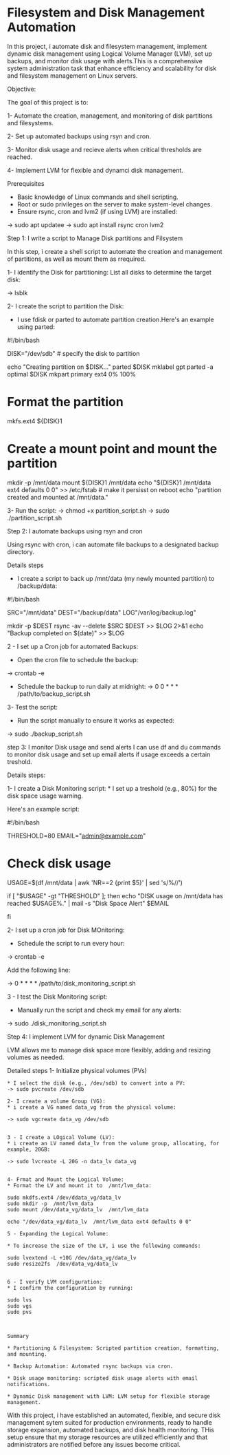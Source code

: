 # Filesystem and Disk Management Automation
In this project, i automate disk and filesystem management, implement dynamic disk management using Logical Volume Manager (LVM), set up backups, and monitor disk usage with alerts.This is a comprehensive system administration task that enhance efficiency and scalability for disk and filesystem management on Linux servers.

 Objective:
 
 The goal of this project is to:
 
 1- Automate the creation, management, and monitoring of disk partitions and filesystems.
 
 2- Set up automated backups using rsyn and cron.
 
 3- Monitor disk usage and recieve alerts when critical thresholds are reached.
 
 4- Implement LVM for flexible and dynamci disk management.
 
 Prerequisites
 * Basic knowledge of Linux commands and shell scripting.
 * Root or sudo privileges on the server to make system-level changes.
 * Ensure rsync, cron and lvm2 (if using LVM) are installed:
 
 -> sudo apt updatee
 -> sudo apt install rsync cron lvm2
 
 Step 1: I write a script to Manage Disk partitions and Filsystem
 
 In this step, i create a shell script to automate the creation and management of partitions, as well as mount them as rrequired.
 
 1- I identify the Disk for partitioning:
 List all disks to determine the target disk:
 
 -> lsblk
 
 2- I create the script to partition the  Disk:
 
 * I use fdisk or parted to automate partition creation.Here's an example using parted:
 
 #!/bin/bash
 
 DISK="/dev/sdb" # specify the disk to partition
 
 echo "Creating partition on $DISK..."
 parted $DISK mklabel gpt
 parted -a optimal $DISK mkpart primary ext4 0% 100%
 
 # Format the partition
 mkfs.ext4 ${DISK}1
 
 # Create a mount point and mount the partition
 
 mkdir -p /mnt/data
 mount ${DISK}1 /mnt/data
 echo "${DISK}1 /mnt/data ext4 defaults 0 0" >> /etc/fstab  # make it persisst on reboot
 echo "partition created and mounted at /mnt/data."
 
 
 3- Run the script:
 -> chmod +x partition_script.sh
 -> sudo ./partition_script.sh
 
 
 Step 2: I automate backups using rsyn and cron
 
 Using rsync with cron, i can automate file backups to a designated backup directory.
 
 Details steps
   * I create a script to back up /mnt/data (my newly mounted partition) to /backup/data:
   
   #!/bin/bash
   
   SRC="/mnt/data"
   DEST="/backup/data"
   LOG"/var/log/backup.log"
   
   mkdir  -p $DEST
   rsync -av --delete $SRC $DEST >> $LOG 2>&1
   echo "Backup completed on $(date)" >> $LOG
   
   
   2 - I set up a Cron job for automated Backups:
   
   * Open the cron file to schedule the backup:
   
   -> crontab -e
   
   * Schedule the backup to run daily at midnight:
   -> 0 0 * * *  /path/to/backup_script.sh
   
   
   3- Test the script:
   * Run the script manually to ensure it works as expected:
   
   -> sudo ./backup_script.sh
   
   
   step 3: I monitor Disk usage and send alerts
I can use df and du commands to monitor disk usage and set up email alerts if usage exceeds a certain treshold.

   
   Details steps:
   
   1- I create a Disk Monitoring script:
     * I set up a treshold (e.g., 80%) for the disk space usage warning.
     
   Here's an example script:
   
   #!/bin/bash
   
   THRESHOLD=80
   EMAIL="admin@example.com"
   
   # Check disk usage
   USAGE=$(df /mnt/data | awk 'NR==2 {print $5}' | sed 's/%//')
   
   if [ "$USAGE" -gt "THRESHOLD" ]; then
      echo "DISK usage on /mnt/data has reached $USAGE%." | mail -s "Disk Space Alert" $EMAIL
    
   fi
   
   
   2- I set up a cron job for Disk MOnitoring:
   * Schedule the script to run every hour:
   
   -> crontab -e
   
   Add the following line:
   
   -> 0 * * * * /path/to/disk_monitoring_script.sh
   
   3 - I test the Disk Monitoring script:
   * Manually run the script and check my email for any alerts:
   
   -> sudo ./disk_monitoring_script.sh
   
   
   Step 4: I implement LVM for dynamic Disk Management
 
 LVM allows me to manage disk space more flexibly, adding and resizing volumes as needed.
 
   
   Detailed steps
   1- Initialize physical volumes (PVs)
   
    * I select the disk (e.g., /dev/sdb) to convert into a PV:
    -> sudo pvcreate /dev/sdb
    
    2- I create a volume Group (VG):
    * i create a VG named data_vg from the physical volume:
    
    -> sudo vgcreate data_vg /dev/sdb
    
    
    3 - I create a LOgical Volume (LV):
    * i create an LV named data_lv from the volume group, allocating, for example, 20GB:
    
    -> sudo lvcreate -L 20G -n data_lv data_vg
    
    
    4- Frmat and Mount the Logical Volume:
    * Format the LV and mount it to  /mnt/lvm_data:
    
    sudo mkdfs.ext4 /dev/ddata_vg/data_lv
    sudo mkdir -p  /mnt/lvm_data
    sudo mount /dev/data_vg/data_lv  /mnt/lvm_data
    
    echo "/dev/data_vg/data_lv  /mnt/lvm_data ext4 defaults 0 0"
    
    5 - Expanding the Logical Volume:
    
    * To increase the size of the LV, i use the following commands:
    
    sudo lvextend -L +10G /dev/data_vg/data_lv
    sudo resize2fs  /dev/data_vg/data_lv
    
    
    6 - I verify LVM configuration:
    * I confirm the configuration by running:
    
    sudo lvs
    sudo vgs
    sudo pvs
    
    
    
    Summary
    
    * Partitioning & Filesystem: Scripted partition creation, formatting, and mounting.
    
    * Backup Automation: Automated rsync backups via cron.
    
    * Disk usage monitoring: scripted disk usage alerts with email notifications.
    
    * Dynamic Disk management with LVM: LVM setup for flexible storage management.
    
  With this project, i have established an automated, flexible, and secure disk management sytem suited for production environments, ready to handle storage expansion, automated backups, and disk health monitoring. THis setup ensure that my storage resources are utilized efficiently and that administrators are notified before any issues become critical.
      
   
   

